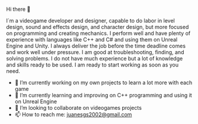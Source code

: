 Hi there 👋

I´m a videogame developer and designer, capable to do labor in level design, sound and effects design, and character design, but more focused on programming and creating mechanics. I perform well and have plenty of experience with languages like C++ and C# and using them on Unreal Engine and Unity. I always deliver the job before the time deadline comes and work well under pressure. I am good at troubleshooting, finding, and solving problems. I do not have much experience but a lot of knowledge and skills ready to be used. I am ready to start working as soon as you need.

- 🔭 I’m currently working on my own projects to learn a lot more with each game
- 🌱 I’m currently learning and improving on C++ programming and using it on Unreal Engine
- 👯 I’m looking to collaborate on videogames projects
- 📫 How to reach me: juanesgs2002@gmail.com
